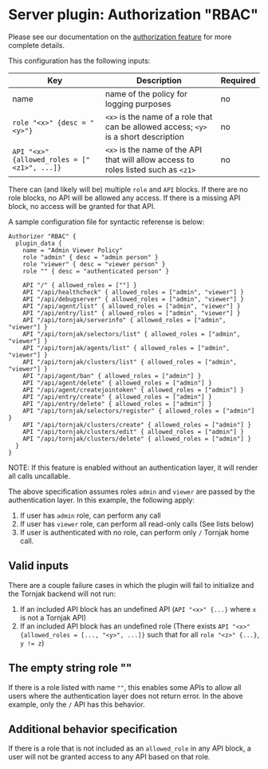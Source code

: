 # Server plugin: Authorization "RBAC"

Please see our documentation on the [authorization feature](./user-management.md) for more complete details. 

This configuration has the following inputs: 

| Key | Description | Required |
| --- | ----------- | -------- |
| name | name of the policy for logging purposes | no |
| `role "<x>" {desc = "<y>"}` | `<x>` is the name of a role that can be allowed access; `<y>` is a short description | no |
| `API "<x>" {allowed_roles = ["<z1>", ...]}` | `<x>` is the name of the API that will allow access to roles listed such as `<z1>` | no |

There can (and likely will be) multiple `role` and `API` blocks. If there are no role blocks, no API will be allowed any access. If there is a missing API block, no access will be granted for that API. 

A sample configuration file for syntactic referense is below:

```hcl
Authorizer "RBAC" {
  plugin_data {
    name = "Admin Viewer Policy"
    role "admin" { desc = "admin person" }
    role "viewer" { desc = "viewer person" }
    role "" { desc = "authenticated person" }

    API "/" { allowed_roles = [""] }
    API "/api/healthcheck" { allowed_roles = ["admin", "viewer"] }
    API "/api/debugserver" { allowed_roles = ["admin", "viewer"] }
    API "/api/agent/list" { allowed_roles = ["admin", "viewer"] }
    API "/api/entry/list" { allowed_roles = ["admin", "viewer"] }
    API "/api/tornjak/serverinfo" { allowed_roles = ["admin", "viewer"] }
    API "/api/tornjak/selectors/list" { allowed_roles = ["admin", "viewer"] }
    API "/api/tornjak/agents/list" { allowed_roles = ["admin", "viewer"] }
    API "/api/tornjak/clusters/list" { allowed_roles = ["admin", "viewer"] }
    API "/api/agent/ban" { allowed_roles = ["admin"] }
    API "/api/agent/delete" { allowed_roles = ["admin"] }
    API "/api/agent/createjointoken" { allowed_roles = ["admin"] }
    API "/api/entry/create" { allowed_roles = ["admin"] }
    API "/api/entry/delete" { allowed_roles = ["admin"] }
    API "/api/tornjak/selectors/register" { allowed_roles = ["admin"] }
    API "/api/tornjak/clusters/create" { allowed_roles = ["admin"] }
    API "/api/tornjak/clusters/edit" { allowed_roles = ["admin"] }
    API "/api/tornjak/clusters/delete" { allowed_roles = ["admin"] }
  }
}
```

NOTE: If this feature is enabled without an authentication layer, it will render all calls uncallable. 

The above specification assumes roles `admin` and `viewer` are passed by the authentication layer. In this example, the following apply: 

1. If user has `admin` role, can perform any call
2. If user has `viewer` role, can perform all read-only calls (See lists below)
3. If user is authenticated with no role, can perform only `/` Tornjak home call. 

## Valid inputs

There are a couple failure cases in which the plugin will fail to initialize and the Tornjak backend will not run:

1. If an included API block has an undefined API (`API "<x>" {...}` where `x` is not a Tornjak API)
2. If an included API block has an undefined role (There exists `API "<x>" {allowed_roles = [..., "<y>", ...]}` such that for all `role "<z>" {...}`, `y != z`)

## The empty string role ""

If there is a role listed with name `""`, this enables some APIs to allow all users where the authentication layer does not return error. In the above example, only the `/` API has this behavior. 

## Additional behavior specification

If there is a role that is not included as an `allowed_role` in any API block, a user will not be granted access to any API based on that role. 



